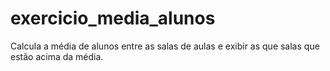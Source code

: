 # exercicio_media_alunos
Calcula a média de alunos entre as salas de aulas e exibir as que salas que estão acima da média.
